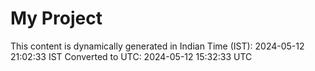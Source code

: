 # My Project

This content is dynamically generated in Indian Time (IST): 2024-05-12 21:02:33 IST
Converted to UTC: 2024-05-12 15:32:33 UTC
